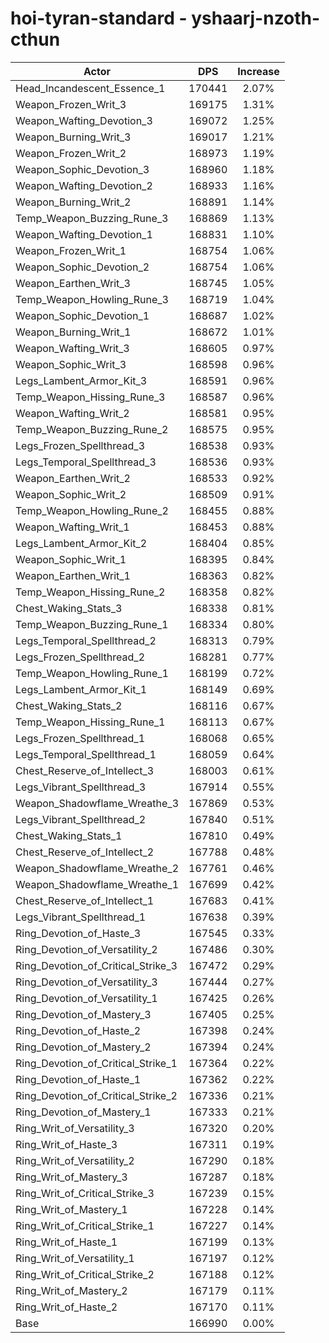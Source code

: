 # hoi-tyran-standard - yshaarj-nzoth-cthun
| Actor | DPS | Increase |
|---|:---:|:---:|
|Head_Incandescent_Essence_1|170441|2.07%|
|Weapon_Frozen_Writ_3|169175|1.31%|
|Weapon_Wafting_Devotion_3|169072|1.25%|
|Weapon_Burning_Writ_3|169017|1.21%|
|Weapon_Frozen_Writ_2|168973|1.19%|
|Weapon_Sophic_Devotion_3|168960|1.18%|
|Weapon_Wafting_Devotion_2|168933|1.16%|
|Weapon_Burning_Writ_2|168891|1.14%|
|Temp_Weapon_Buzzing_Rune_3|168869|1.13%|
|Weapon_Wafting_Devotion_1|168831|1.10%|
|Weapon_Frozen_Writ_1|168754|1.06%|
|Weapon_Sophic_Devotion_2|168754|1.06%|
|Weapon_Earthen_Writ_3|168745|1.05%|
|Temp_Weapon_Howling_Rune_3|168719|1.04%|
|Weapon_Sophic_Devotion_1|168687|1.02%|
|Weapon_Burning_Writ_1|168672|1.01%|
|Weapon_Wafting_Writ_3|168605|0.97%|
|Weapon_Sophic_Writ_3|168598|0.96%|
|Legs_Lambent_Armor_Kit_3|168591|0.96%|
|Temp_Weapon_Hissing_Rune_3|168587|0.96%|
|Weapon_Wafting_Writ_2|168581|0.95%|
|Temp_Weapon_Buzzing_Rune_2|168575|0.95%|
|Legs_Frozen_Spellthread_3|168538|0.93%|
|Legs_Temporal_Spellthread_3|168536|0.93%|
|Weapon_Earthen_Writ_2|168533|0.92%|
|Weapon_Sophic_Writ_2|168509|0.91%|
|Temp_Weapon_Howling_Rune_2|168455|0.88%|
|Weapon_Wafting_Writ_1|168453|0.88%|
|Legs_Lambent_Armor_Kit_2|168404|0.85%|
|Weapon_Sophic_Writ_1|168395|0.84%|
|Weapon_Earthen_Writ_1|168363|0.82%|
|Temp_Weapon_Hissing_Rune_2|168358|0.82%|
|Chest_Waking_Stats_3|168338|0.81%|
|Temp_Weapon_Buzzing_Rune_1|168334|0.80%|
|Legs_Temporal_Spellthread_2|168313|0.79%|
|Legs_Frozen_Spellthread_2|168281|0.77%|
|Temp_Weapon_Howling_Rune_1|168199|0.72%|
|Legs_Lambent_Armor_Kit_1|168149|0.69%|
|Chest_Waking_Stats_2|168116|0.67%|
|Temp_Weapon_Hissing_Rune_1|168113|0.67%|
|Legs_Frozen_Spellthread_1|168068|0.65%|
|Legs_Temporal_Spellthread_1|168059|0.64%|
|Chest_Reserve_of_Intellect_3|168003|0.61%|
|Legs_Vibrant_Spellthread_3|167914|0.55%|
|Weapon_Shadowflame_Wreathe_3|167869|0.53%|
|Legs_Vibrant_Spellthread_2|167840|0.51%|
|Chest_Waking_Stats_1|167810|0.49%|
|Chest_Reserve_of_Intellect_2|167788|0.48%|
|Weapon_Shadowflame_Wreathe_2|167761|0.46%|
|Weapon_Shadowflame_Wreathe_1|167699|0.42%|
|Chest_Reserve_of_Intellect_1|167683|0.41%|
|Legs_Vibrant_Spellthread_1|167638|0.39%|
|Ring_Devotion_of_Haste_3|167545|0.33%|
|Ring_Devotion_of_Versatility_2|167486|0.30%|
|Ring_Devotion_of_Critical_Strike_3|167472|0.29%|
|Ring_Devotion_of_Versatility_3|167444|0.27%|
|Ring_Devotion_of_Versatility_1|167425|0.26%|
|Ring_Devotion_of_Mastery_3|167405|0.25%|
|Ring_Devotion_of_Haste_2|167398|0.24%|
|Ring_Devotion_of_Mastery_2|167394|0.24%|
|Ring_Devotion_of_Critical_Strike_1|167364|0.22%|
|Ring_Devotion_of_Haste_1|167362|0.22%|
|Ring_Devotion_of_Critical_Strike_2|167336|0.21%|
|Ring_Devotion_of_Mastery_1|167333|0.21%|
|Ring_Writ_of_Versatility_3|167320|0.20%|
|Ring_Writ_of_Haste_3|167311|0.19%|
|Ring_Writ_of_Versatility_2|167290|0.18%|
|Ring_Writ_of_Mastery_3|167287|0.18%|
|Ring_Writ_of_Critical_Strike_3|167239|0.15%|
|Ring_Writ_of_Mastery_1|167228|0.14%|
|Ring_Writ_of_Critical_Strike_1|167227|0.14%|
|Ring_Writ_of_Haste_1|167199|0.13%|
|Ring_Writ_of_Versatility_1|167197|0.12%|
|Ring_Writ_of_Critical_Strike_2|167188|0.12%|
|Ring_Writ_of_Mastery_2|167179|0.11%|
|Ring_Writ_of_Haste_2|167170|0.11%|
|Base|166990|0.00%|
